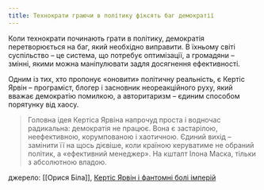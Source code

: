 ```yaml
---
title: Технократи граючи в політику фіксять баг демократії
---
```


Коли технократи починають грати в політику, демократія перетворюється на баг, який необхідно виправити. В їхньому світі суспільство – це система, що потребує оптимізації, а громадяни – змінні, якими можна маніпулювати задля досягнення ефективності. 

Одним із тих, хто пропонує «оновити» політичну реальність, є Кертіс Ярвін – програміст, блогер і засновник неореакційного руху, який вважає демократію помилкою, а авторитаризм – єдиним способом порятунку від хаосу.

> Головна ідея Кертіса Ярвіна напрочуд проста і водночас радикальна: демократія не працює. Вона є застарілою, неефективною, корумпованою і хаотичною. Єдиний вихід – замінити її на щось дієвіше, коли країною керуватиме не обраний політик, а «ефективний менеджер». На кшталт Ілона Маска, тільки з абсолютною владою.

джерело: [[Орися Біла]], [Кертіс Ярвін і фантомні болі імперій](https://zbruc.eu/node/120862)

